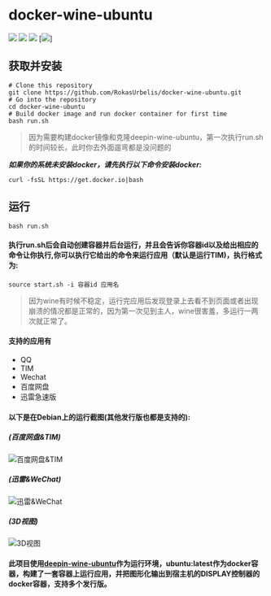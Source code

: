 # docker-wine-ubuntu
[![](https://img.shields.io/badge/wine-2.08-red.svg)](https://winehq.org)
[![](https://img.shields.io/badge/docker-18.09-blue.svg)](https://www.docker.com)
[![](https://img.shields.io/badge/Ubuntu-18.04-orange.svg)](https://www.ubuntu.com)
[![](https://img.shields.io/github/stars/RokasUrbelis/docker-wine-ubuntu.svg?label=Stars&style=social)]
## 获取并安装
```shell
# Clone this repository
git clone https://github.com/RokasUrbelis/docker-wine-ubuntu.git
# Go into the repository
cd docker-wine-ubuntu
# Build docker image and run docker container for first time
bash run.sh
``` 
>因为需要构建docker镜像和克隆deepin-wine-ubuntu，第一次执行run.sh的时间较长，此时你去外面遛弯都是没问题的


***如果你的系统未安装docker，请先执行以下命令安装docker:***
```shell
curl -fsSL https://get.docker.io|bash
```
## 运行

```shell
bash run.sh
```
#### 执行run.sh后会自动创建容器并后台运行，并且会告诉你容器id以及给出相应的命令让你执行,你可以执行它给出的命令来运行应用（默认是运行TIM)，执行格式为:
```shell
source start.sh -i 容器id 应用名
```
>因为wine有时候不稳定，运行完应用后发现登录上去看不到页面或者出现崩溃的情况都是正常的，因为第一次见到主人，wine很害羞，多运行一两次就正常了。


#### 支持的应用有
- QQ
- TIM
- Wechat
- 百度网盘
- 迅雷急速版

#### 以下是在Debian上的运行截图(其他发行版也都是支持的):
##### (百度网盘&TIM)
![百度网盘&TIM](https://raw.githubusercontent.com/RokasUrbelis/docker-wine-ubuntu/master/screen/screen01.png)
##### (迅雷&WeChat)
![迅雷&WeChat](https://raw.githubusercontent.com/RokasUrbelis/docker-wine-ubuntu/master/screen/screen02.png)
##### (3D视图)
![3D视图](https://raw.githubusercontent.com/RokasUrbelis/docker-wine-ubuntu/master/screen/screen03.png)
#### 此项目使用[deepin-wine-ubuntu](https://github.com/wszqkzqk/deepin-wine-ubuntu)作为运行环境，ubuntu:latest作为docker容器，构建了一套容器上运行应用，并把图形化输出到宿主机的DISPLAY控制器的docker容器，支持多个发行版。

